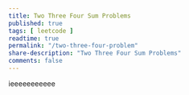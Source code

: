 ```yaml
---
title: Two Three Four Sum Problems
published: true
tags: [ leetcode ]
readtime: true
permalink: "/two-three-four-problem"
share-description: "Two Three Four Sum Problems"
comments: false
---
```

ieeeeeeeeeee